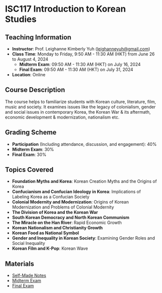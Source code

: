 # ISC117 Introduction to Korean Studies #
## Teaching Information ##
- **Instructor**: Prof. Leighanne Kimberly Yuh ([leighanneyuh@gmail.com](mailto:leighanneyuh@gmail.com))
- **Class Time**: Monday to Friday, 9:50 AM - 11:30 AM (HKT) from June 26 to August 4, 2024
    - **Midterm Exam**: 09:50 AM - 11:30 AM (HKT) on July 16, 2024
    - **Final Exam**: 09:50 AM - 11:30 AM (HKT) on July 31, 2024
- **Location**: Online

## Course Description ##
The course helps to familiarize students with Korean culture, literature, film, music and society. It examines issues like the legacy of colonialism, gender and social issues in contemporary Korea, the Korean War & its aftermath, economic development & modernization, nationalism etc.


## Grading Scheme ##
- **Participation** (Including attendance, discussion, and engagement): 40%
- **Midterm Exam**: 30%
- **Final Exam**: 30%

## Topics Covered ##
- **Foundation Myths and Korea**: Korean Creation Myths and the Origins of Korea
- **Confucianism and Confucian Ideology in Korea**: Implications of Labeling Korea as a Confucian Society
- **Colonial Modernity and Modernization**: Origins of Korean Modernization and Problems of Colonial Modernity
- **The Division of Korea and the Korean War**
- **South Korean Democracy and North Korean Communism**
- **The Miracle on the Han River**: Rapid Economic Growth
- **Korean Nationalism and Christianity Growth**
- **Korean Food as National Symbol**
- **Gender and Inequality in Korean Society**: Examining Gender Roles and Social Inequality
- **Korean Film and K-Pop**: Korean Wave

## Materials ##
- [Self-Made Notes](ISC117%20Introduction%20to%20Korean%20Studies%20Notes.pdf)
- [Midterm Exam](Exams/Midterm%20Exam.md)
- [Final Exam](Exams/Final%20Exam.md)